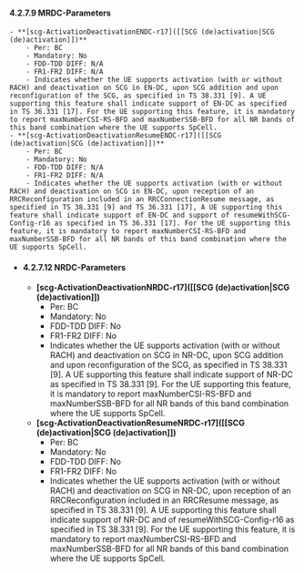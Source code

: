 #### 4.2.7.9 MRDC-Parameters
	- **[scg-ActivationDeactivationENDC-r17]([[SCG (de)activation|SCG (de)activation]])**
		- Per: BC
		- Mandatory: No
		- FDD-TDD DIFF: N/A
		- FR1-FR2 DIFF: N/A
		- Indicates whether the UE supports activation (with or without RACH) and deactivation on SCG in EN-DC, upon SCG addition and upon reconfiguration of the SCG, as specified in TS 38.331 [9]. A UE supporting this feature shall indicate support of EN-DC as specified in TS 36.331 [17]. For the UE supporting this feature, it is mandatory to report maxNumberCSI-RS-BFD and maxNumberSSB-BFD for all NR bands of this band combination where the UE supports SpCell.
	- **[scg-ActivationDeactivationResumeENDC-r17]([[SCG (de)activation|SCG (de)activation]])**
		- Per: BC
		- Mandatory: No
		- FDD-TDD DIFF: N/A
		- FR1-FR2 DIFF: N/A
		- Indicates whether the UE supports activation (with or without RACH) and deactivation on SCG in EN-DC, upon reception of an RRCReconfiguration included in an RRCConnectionResume message, as specified in TS 38.331 [9] and TS 36.331 [17], A UE supporting this feature shall indicate support of EN-DC and support of resumeWithSCG-Config-r16 as specified in TS 36.331 [17]. For the UE supporting this feature, it is mandatory to report maxNumberCSI-RS-BFD and maxNumberSSB-BFD for all NR bands of this band combination where the UE supports SpCell.
- #### 4.2.7.12 NRDC-Parameters
	- **[scg-ActivationDeactivationNRDC-r17]([[SCG (de)activation|SCG (de)activation]])**
		- Per: BC
		- Mandatory: No
		- FDD-TDD DIFF: No
		- FR1-FR2 DIFF: No
		- Indicates whether the UE supports activation (with or without RACH) and deactivation on SCG in NR-DC, upon SCG addition and upon reconfiguration of the SCG, as specified in TS 38.331 [9]. A UE supporting this feature shall indicate support of NR-DC as specified in TS 38.331 [9]. For the UE supporting this feature, it is mandatory to report maxNumberCSI-RS-BFD and maxNumberSSB-BFD for all NR bands of this band combination where the UE supports SpCell.
	- **[scg-ActivationDeactivationResumeNRDC-r17]([[SCG (de)activation|SCG (de)activation]])**
		- Per: BC
		- Mandatory: No
		- FDD-TDD DIFF: No
		- FR1-FR2 DIFF: No
		- Indicates whether the UE supports activation (with or without RACH) and deactivation on SCG in NR-DC, upon reception of an RRCReconfiguration included in an RRCResume message, as specified in TS 38.331 [9]. A UE supporting this feature shall indicate support of NR-DC and of resumeWithSCG-Config-r16 as specified in TS 38.331 [9]. For the UE supporting this feature, it is mandatory to report maxNumberCSI-RS-BFD and maxNumberSSB-BFD for all NR bands of this band combination where the UE supports SpCell.